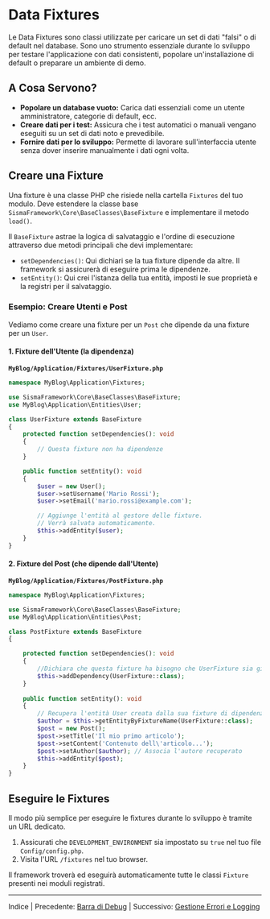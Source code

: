 # Data Fixtures

Le Data Fixtures sono classi utilizzate per caricare un set di dati "falsi" o di default nel database. Sono uno strumento essenziale durante lo sviluppo per testare l'applicazione con dati consistenti, popolare un'installazione di default o preparare un ambiente di demo.

## A Cosa Servono?

* **Popolare un database vuoto:** Carica dati essenziali come un utente amministratore, categorie di default, ecc.
* **Creare dati per i test:** Assicura che i test automatici o manuali vengano eseguiti su un set di dati noto e prevedibile.
* **Fornire dati per lo sviluppo:** Permette di lavorare sull'interfaccia utente senza dover inserire manualmente i dati ogni volta.

## Creare una Fixture

Una fixture è una classe PHP che risiede nella cartella `Fixtures` del tuo modulo. Deve estendere la classe base `SismaFramework\Core\BaseClasses\BaseFixture` e implementare il metodo `load()`.

Il `BaseFixture` astrae la logica di salvataggio e l'ordine di esecuzione attraverso due metodi principali che devi implementare:

* `setDependencies()`: Qui dichiari se la tua fixture dipende da altre. Il framework si assicurerà di eseguire prima le dipendenze.
* `setEntity()`: Qui crei l'istanza della tua entità, imposti le sue proprietà e la registri per il salvataggio.

### Esempio: Creare Utenti e Post

Vediamo come creare una fixture per un `Post` che dipende da una fixture per un `User`.

#### 1. Fixture dell'Utente (la dipendenza)

**`MyBlog/Application/Fixtures/UserFixture.php`**

```php
namespace MyBlog\Application\Fixtures;

use SismaFramework\Core\BaseClasses\BaseFixture;
use MyBlog\Application\Entities\User;

class UserFixture extends BaseFixture
{
    protected function setDependencies(): void
    {
        // Questa fixture non ha dipendenze
    }

    public function setEntity(): void
    {
        $user = new User();
        $user->setUsername('Mario Rossi');
        $user->setEmail('mario.rossi@example.com');

        // Aggiunge l'entità al gestore delle fixture.
        // Verrà salvata automaticamente.
        $this->addEntity($user);
    }
}
```

#### 2. Fixture del Post (che dipende dall'Utente)

**`MyBlog/Application/Fixtures/PostFixture.php`**

```php
namespace MyBlog\Application\Fixtures;

use SismaFramework\Core\BaseClasses\BaseFixture;
use MyBlog\Application\Entities\Post;

class PostFixture extends BaseFixture
{

    protected function setDependencies(): void
    {
        //Dichiara che questa fixture ha bisogno che UserFixture sia già stata eseguita
        $this->addDependency(UserFixture::class);
    }
  
    public function setEntity(): void
    {
        // Recupera l'entità User creata dalla sua fixture di dipendenza
        $author = $this->getEntityByFixtureName(UserFixture::class);
        $post = new Post();
        $post->setTitle('Il mio primo articolo');  
        $post->setContent('Contenuto dell\'articolo...');
        $post->setAuthor($author); // Associa l'autore recuperato
        $this->addEntity($post);
    }
} 
```

## Eseguire le Fixtures

Il modo più semplice per eseguire le fixtures durante lo sviluppo è tramite un URL dedicato.

1. Assicurati che `DEVELOPMENT_ENVIRONMENT` sia impostato su `true` nel tuo file `Config/config.php`.
2. Visita l'URL `/fixtures` nel tuo browser.

Il framework troverà ed eseguirà automaticamente tutte le classi `Fixture` presenti nei moduli registrati.

* * *

Indice | Precedente: [Barra di Debug](debug-bar.md) | Successivo: [Gestione Errori e Logging](error-handling-and-logging.md)
